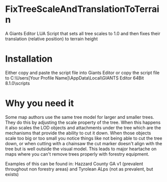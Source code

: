 # FixTreeScaleAndTranslationToTerrain
A Giants Editor LUA Script that sets all tree scales to 1.0 and then fixes their translation (relative position) to terrain height

# Installation
Either copy and paste the script file into Giants Editor or copy the script file to C:\Users\[Your Profile Name]\AppData\Local\GIANTS Editor 64Bit 8.1.0\scripts

# Why you need it
Some map authors use the same tree model for larger and smaller trees.  They do this by adjusting the scale property of the tree.  When this happens it also scales the LOD objects and attachments under the tree which are the mechanisms that provide the ability to cut it down.  When those objects scale too big or too small you notice things like not being able to cut the tree down, or when cutting with a chainsaw the cut marker doesn't align with the tree but is well outside the visual model.
This leads to major heartache on maps where you can't remove trees properly with forestry equipment.

Examples of this can be found in:  Hazzard County GA v1 (prevalent throughout non forestry areas) and Tyrolean ALps (not as prevalent, but exists)

